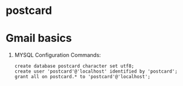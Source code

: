 # postcard
Gmail basics
==============

1. MYSQL Configuration Commands:

	```
    create database postcard character set utf8;
	create user 'postcard'@'localhost' identified by 'postcard';
	grant all on postcard.* to 'postcard'@'localhost';
    ```